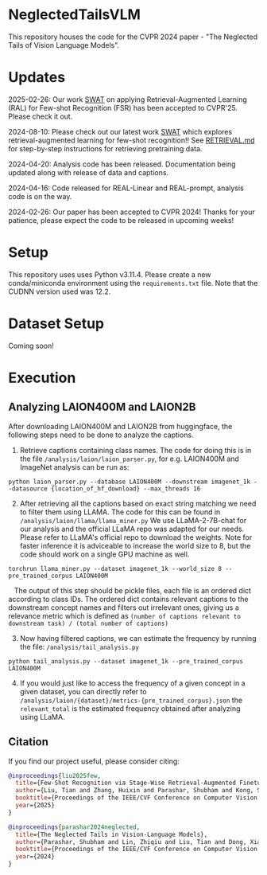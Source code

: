 # NeglectedTailsVLM
This repository houses the code for the CVPR 2024 paper - "The Neglected Tails of Vision Language Models".

# Updates
2025-02-26: Our work [SWAT](https://tian1327.github.io/SWAT/) on applying Retrieval-Augmented Learning (RAL) for Few-shot Recognition (FSR) has been accepted to CVPR'25. Please check it out.

2024-08-10: Please check out our latest work [SWAT](https://tian1327.github.io/SWAT/) which explores retrieval-augmented learning for few-shot recognition!! See [RETRIEVAL.md](https://github.com/tian1327/SWAT/blob/master/retrieval/RETRIEVAL.md) for step-by-step instructions for retrieving pretraining data.

2024-04-20: Analysis code has been released. Documentation being updated along with release of data and captions.

2024-04-16: Code released for REAL-Linear and REAL-prompt, analysis code is on the way.

2024-02-26: Our paper has been accepted to CVPR 2024! Thanks for your patience, please expect the code to be released in upcoming weeks!

# Setup

This repository uses uses Python v3.11.4. Please create a new conda/miniconda environment using the `requirements.txt` file. Note that the CUDNN version used was 12.2.

# Dataset Setup

Coming soon!

# Execution

## Analyzing LAION400M and LAION2B
After downloading LAION400M and LAION2B from huggingface, the following steps need to be done to analyze the captions.
1. Retrieve captions containing class names. The code for doing this is in the file `/analysis/laion/laion_parser.py`, for e.g. LAION400M and ImageNet analysis can be run as:
```
python laion_parser.py --database LAION400M --downstream imagenet_1k --datasource {location_of_hf_download} --max_threads 16
```
2. After retrieving all the captions based on exact string matching we need to filter them using LLAMA. The code for this can be found in `/analysis/laion/llama/llama_miner.py`
   We use LLaMA-2-7B-chat for our analysis and the official LLaMA repo was adapted for our needs. Please refer to LLaMA's official repo to download the weights. Note for faster 
   inference it is adviceable to increase the world size to 8, but the code should work on a single GPU machine as well.
```
torchrun llama_miner.py --dataset imagenet_1k --world_size 8 --pre_trained_corpus LAION400M
```
&nbsp;&nbsp;&nbsp;The output of this step should be pickle files, each file is an ordered dict according to class IDs. The ordered dict contains relevant captions to the downstream concept names and filters out irrelevant ones, giving us a relevance metric which is defined as `(number of captions relevant to downstream task) / (total number of captions)` 
  
3. Now having filtered captions, we can estimate the frequency by running the file: `/analysis/tail_analysis.py`
```
python tail_analysis.py --dataset imagenet_1k --pre_trained_corpus LAION400M
```
4. If you would just like to access the frequency of a given concept in a given dataset, you can directly refer to `/analysis/laion/{dataset}/metrics-{pre_trained_corpus}.json` the `relevant_total` is the estimated frequency obtained after analyzing using LLaMA.


## Citation

If you find our project useful, please consider citing:

```bibtex
@inproceedings{liu2025few,
  title={Few-Shot Recognition via Stage-Wise Retrieval-Augmented Finetuning},
  author={Liu, Tian and Zhang, Huixin and Parashar, Shubham and Kong, Shu},
  booktitle={Proceedings of the IEEE/CVF Conference on Computer Vision and Pattern Recognition (CVPR)},
  year={2025}
}

@inproceedings{parashar2024neglected,
  title={The Neglected Tails in Vision-Language Models},
  author={Parashar, Shubham and Lin, Zhiqiu and Liu, Tian and Dong, Xiangjue and Li, Yanan and Ramanan, Deva and Caverlee, James and Kong, Shu},
  booktitle={Proceedings of the IEEE/CVF Conference on Computer Vision and Pattern Recognition (CVPR)},
  year={2024}
}

```
